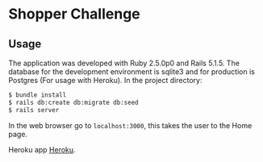 Shopper Challenge
=================

## Usage

The application was developed with Ruby 2.5.0p0 and Rails 5.1.5. The database for the development environment is sqlite3 and for production is Postgres (For usage with Heroku).  In the project directory:

```bash
$ bundle install
$ rails db:create db:migrate db:seed
$ rails server
```
In the web browser go to `localhost:3000`, this takes the user to the Home page.

Heroku app [Heroku](https://shopper-challege-mzellhuber.herokuapp.com/).